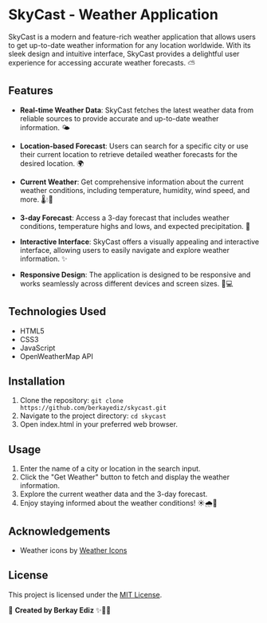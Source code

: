 # SkyCast - Weather Application

SkyCast is a modern and feature-rich weather application that allows users to get up-to-date weather information for any location worldwide. With its sleek design and intuitive interface, SkyCast provides a delightful user experience for accessing accurate weather forecasts. ⛅

## Features

- **Real-time Weather Data**: SkyCast fetches the latest weather data from reliable sources to provide accurate and up-to-date weather information. 🌤️

- **Location-based Forecast**: Users can search for a specific city or use their current location to retrieve detailed weather forecasts for the desired location. 🌍

- **Current Weather**: Get comprehensive information about the current weather conditions, including temperature, humidity, wind speed, and more. 🌡️💧💨

- **3-day Forecast**: Access a 3-day forecast that includes weather conditions, temperature highs and lows, and expected precipitation. 📅

- **Interactive Interface**: SkyCast offers a visually appealing and interactive interface, allowing users to easily navigate and explore weather information. ✨

- **Responsive Design**: The application is designed to be responsive and works seamlessly across different devices and screen sizes. 📱💻

## Technologies Used

- HTML5
- CSS3
- JavaScript
- OpenWeatherMap API

## Installation

1. Clone the repository: `git clone https://github.com/berkayediz/skycast.git`
2. Navigate to the project directory: `cd skycast`
3. Open index.html in your preferred web browser.

## Usage

1. Enter the name of a city or location in the search input.
2. Click the "Get Weather" button to fetch and display the weather information.
3. Explore the current weather data and the 3-day forecast.
4. Enjoy staying informed about the weather conditions! ☀️🌧️🌈

## Acknowledgements

- Weather icons by [Weather Icons](https://github.com/erikflowers/weather-icons)

## License

This project is licensed under the [MIT License](LICENSE).

👤 **Created by Berkay Ediz** ✨👨‍💻
